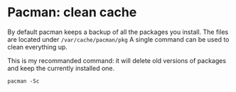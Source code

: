 # Pacman: clean cache

By default pacman keeps a backup of all the packages you install. The files are located under `/var/cache/pacman/pkg` 
A single command can be used to clean everything up.

This is my recommanded command: it will delete old versions of packages and keep the currently installed one.

```
pacman -Sc
```


